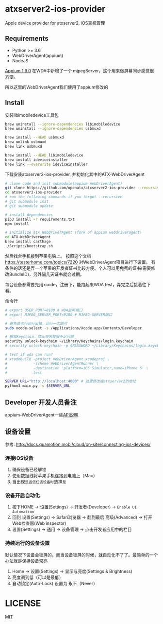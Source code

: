 # atxserver2-ios-provider
Apple device provider for atxserver2. iOS真机管理

## Requirements
- Python >= 3.6
- WebDriverAgent(appium)
- NodeJS

[Appium 1.9.0](https://testerhome.com/topics/16235) 在WDA中新增了一个 mjpegServer，这个用来做屏幕同步感觉很方便。

所以这里的WebDriverAgent我们使用了appium修改的

## Install
安装libimobiledevice工具包

```bash
brew uninstall --ignore-dependencies libimobiledevice
brew uninstall --ignore-dependencies usbmuxd

brew install --HEAD usbmuxd
brew unlink usbmuxd
brew link usbmuxd

brew install --HEAD libimobiledevice
brew install ideviceinstaller
brew link --overwrite ideviceinstaller
```

下载安装atxserver2-ios-provider, 并初始化其中的ATX-WebDriverAgent

```bash
# clone code and init submodule(appium WebDriverAgent)
git clone https://github.com/openatx/atxserver2-ios-provider --recursive
cd atxserver2-ios-provider
# run the following commands if you forgot --recursive
# git submodule init
# git submodule update

# install dependencies
pip3 install -r requirements.txt
npm install

# initialize atx WebDriverAgent (fork of appium webdriveragent)
cd ATX-WebDriverAgent
brew install carthage
./Scripts/bootstrap.sh
```

然后找台手机接到苹果电脑上。
按照这个文档<https://testerhome.com/topics/7220> 对WebDriverAgent项目进行下设置。
有条件的话还是弄一个苹果的开发者证书比较方便。个人可以用免费的证书(需要修改BundleID)，另外隔几天证书就会过期。

每台设备都需要先用xcode，注册下，能跑起来WDA test，弄完之后接着往下看。

命令行
```bash
# export USER_PORT=8100 # WDA监听端口
# export MJPEG_SERVER_PORT=9100 # MJPEG-SERVER端口

# 避免命令行运行出错，运行一次即可
sudo xcode-select -s /Applications/Xcode.app/Contents/Developer

# 解锁keychain，防止签名权限不足问题
security unlock-keychain ~/Library/Keychains/login.keychain
# security unlock-keychain -p $PASSWORD ~/Library/Keychains/login.keychain

# test if wda can run?
# xcodebuild -project WebDriverAgent.xcodeproj \
#            -scheme WebDriverAgentRunner \
#            -destination 'platform=iOS Simulator,name=iPhone 6' \
#            test

SERVER_URL="http://localhost:4000" # 这里修改成atxserver2的地址
python3 main.py -s $SERVER_URL
```



## Developer 开发人员备注
appium-WebDriverAgent一些[API说明](WDA-API.md)

## 设备设置
参考: http://docs.quamotion.mobi/cloud/on-site/connecting-ios-devices/

### 连接iOS设备
1. 确保设备已经解锁
2. 使用数据线将苹果手机连接到电脑上（Mac）
3. 当出现`是否信任该设备时`选择`是`

### 设备开启自动化
1. 按下HOME -> 设置(Settings) -> 开发者(Developer) -> `Enable UI Automation`
2. 回到 设置(Settings) -> Safari浏览器 -> 翻到最后 高级(Advanced) -> 打开 Web检查器(Web inspector)
3. 设置(Settings) -> 通用 -> 设备管理 -> 点击开发者应用中的栏目 

### 持续运行的设备设置
默认情况下设备会锁屏的，而当设备锁屏的时候，就自动化不了了。最简单的一个办法就是保持设备常亮

1. Home -> 设置(Settings) -> 显示与亮度(Settings & Brightness)
2. 亮度调到低（可以是最低）
3. 自动锁定(Auto-Lock) 设置为 永不（Never）


# LICENSE
[MIT](LICENSE)
